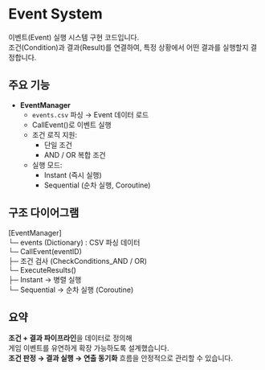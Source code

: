 # Event System

이벤트(Event) 실행 시스템 구현 코드입니다.  
조건(Condition)과 결과(Result)를 연결하여, 특정 상황에서 어떤 결과를 실행할지 결정합니다.

## 주요 기능
- **EventManager**
  - `events.csv` 파싱 → Event 데이터 로드
  - CallEvent()로 이벤트 실행
  - 조건 로직 지원:
    - 단일 조건
    - AND / OR 복합 조건
  - 실행 모드:
    - Instant (즉시 실행)
    - Sequential (순차 실행, Coroutine)

## 구조 다이어그램
[EventManager]  
└─ events (Dictionary) : CSV 파싱 데이터  
└─ CallEvent(eventID)  
   ├─ 조건 검사 (CheckConditions_AND / OR)  
   └─ ExecuteResults()  
       ├─ Instant → 병렬 실행  
       └─ Sequential → 순차 실행 (Coroutine)  

## 요약
**조건 + 결과 파이프라인**을 데이터로 정의해  
게임 이벤트를 유연하게 확장 가능하도록 설계했습니다.  
**조건 판정 → 결과 실행 → 연출 동기화** 흐름을 안정적으로 관리할 수 있습니다.
